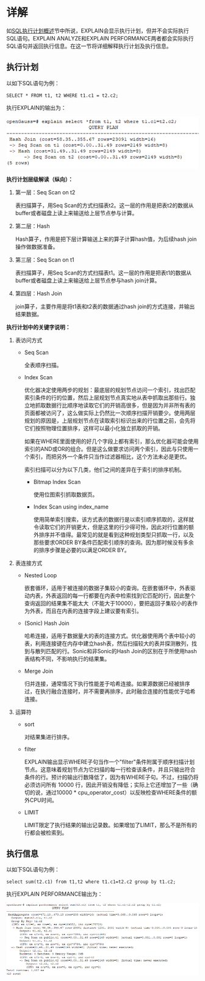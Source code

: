 # 详解<a name="ZH-CN_TOPIC_0289899920"></a>

如[SQL执行计划概述](SQL执行计划概述.md)节中所说，EXPLAIN会显示执行计划，但并不会实际执行SQL语句。EXPLAIN ANALYZE和EXPLAIN PERFORMANCE两者都会实际执行SQL语句并返回执行信息。在这一节将详细解释执行计划及执行信息。

## 执行计划<a name="zh-cn_topic_0283137659_zh-cn_topic_0237121511_zh-cn_topic_0073548188_section5369140493714"></a>

以如下SQL语句为例：

```
SELECT * FROM t1, t2 WHERE t1.c1 = t2.c2;
```

执行EXPLAIN的输出为：

![](figures/zh-cn_image_0289900952.png)

**执行计划层级解读（纵向）：**

1.  第一层：Seq Scan on t2

    表扫描算子，用Seq Scan的方式扫描表t2。这一层的作用是把表t2的数据从buffer或者磁盘上读上来输送给上层节点参与计算。

2.  第二层：Hash

    Hash算子，作用是把下层计算输送上来的算子计算hash值，为后续hash join操作做数据准备。

3.  第三层：Seq Scan on t1

    表扫描算子，用Seq Scan的方式扫描表t1。这一层的作用是把表t1的数据从buffer或者磁盘上读上来输送给上层节点参与hash join计算。

4.  第四层：Hash Join

    join算子，主要作用是将t1表和t2表的数据通过hash join的方式连接，并输出结果数据。


**执行计划中的关键字说明：**

1.  表访问方式
    -   Seq Scan

        全表顺序扫描。

    -   Index Scan

        优化器决定使用两步的规划：最底层的规划节点访问一个索引，找出匹配索引条件的行的位置，然后上层规划节点真实地从表中抓取出那些行。独立地抓取数据行比顺序地读取它们的开销高很多，但是因为并非所有表的页面都被访问了，这么做实际上仍然比一次顺序扫描开销要少。使用两层规划的原因是，上层规划节点在读取索引标识出来的行位置之前，会先将它们按照物理位置排序，这样可以最小化独立抓取的开销。

        如果在WHERE里面使用的好几个字段上都有索引，那么优化器可能会使用索引的AND或OR的组合。但是这么做要求访问两个索引，因此与只使用一个索引，而把另外一个条件只当作过滤器相比，这个方法未必是更优。

        索引扫描可以分为以下几类，他们之间的差异在于索引的排序机制。

        -   Bitmap Index Scan

            使用位图索引抓取数据页。

        -   Index Scan using index\_name

            使用简单索引搜索，该方式表的数据行是以索引顺序抓取的，这样就令读取它们的开销更大，但是这里的行少得可怜，因此对行位置的额外排序并不值得。最常见的就是看到这种规划类型只抓取一行，以及那些要求ORDER BY条件匹配索引顺序的查询。因为那时候没有多余的排序步骤是必要的以满足ORDER BY。


2.  表连接方式
    -   Nested Loop

        嵌套循环，适用于被连接的数据子集较小的查询。在嵌套循环中，外表驱动内表，外表返回的每一行都要在内表中检索找到它匹配的行，因此整个查询返回的结果集不能太大（不能大于10000），要把返回子集较小的表作为外表，而且在内表的连接字段上建议要有索引。

    -   \(Sonic\) Hash Join

        哈希连接，适用于数据量大的表的连接方式。优化器使用两个表中较小的表，利用连接键在内存中建立hash表，然后扫描较大的表并探测散列，找到与散列匹配的行。Sonic和非Sonic的Hash Join的区别在于所使用hash表结构不同，不影响执行的结果集。

    -   Merge Join

        归并连接，通常情况下执行性能差于哈希连接。如果源数据已经被排序过，在执行融合连接时，并不需要再排序，此时融合连接的性能优于哈希连接。

3.  运算符
    -   sort

        对结果集进行排序。

    -   filter

        EXPLAIN输出显示WHERE子句当作一个"filter"条件附属于顺序扫描计划节点。这意味着规划节点为它扫描的每一行检查该条件，并且只输出符合条件的行。预计的输出行数降低了，因为有WHERE子句。不过，扫描仍将必须访问所有 10000 行，因此开销没有降低；实际上它还增加了一些（确切的说，通过10000 \* cpu\_operator\_cost）以反映检查WHERE条件的额外CPU时间。

    -   LIMIT

        LIMIT限定了执行结果的输出记录数。如果增加了LIMIT，那么不是所有的行都会被检索到。



## 执行信息<a name="zh-cn_topic_0283137659_zh-cn_topic_0237121511_zh-cn_topic_0073548188_section665450193752"></a>

以如下SQL语句为例：

```
select sum(t2.c1) from t1,t2 where t1.c1=t2.c2 group by t1.c2;
```

执行EXPLAIN PERFORMANCE输出为：

![](figures/zh-cn_image_0289900964.png)

